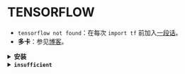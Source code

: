 # TENSORFLOW

- `tensorflow not found`：在每次 `import tf` 前加入[一段话](https://www.cnblogs.com/yiyezhouming/p/9497697.html)。
- **多卡**：参见[博客](https://blog.csdn.net/minstyrain/article/details/80986397)。

<details>
<summary><b>安装</b></summary>
<p>

首先，NVIDIA 和 CUDA 必须匹配，CUDA 和 TF 版本号也要匹配；关于 CUDA 和  TF 匹配版本参见[此处](https://tensorflow.google.cn/install/source?hl=en#linux)。

官方推荐 [CONDA + PIP 安装](https://www.tensorflow.org/install/pip?hl=zh-cn#conda)；即，新建 CONDA 环境，激活进入，然后 PIP 安装。

注意添加国内源，否则 PIP 也会很慢。

</p>
</details>

<details>
<summary><b><code>insufficient</code></b></summary>
<p>

- 要修改 CUDATOOLKIT 的版本号。例如 NVIDIA driver 是 410.xx，那么 CUDA 只能是 10.0，不能是 10.1。
- 很简单：`conda install cudatoolkit=10.0`，降级；参考[知乎](https://zhuanlan.zhihu.com/p/64376059)。

</p>
</details>
